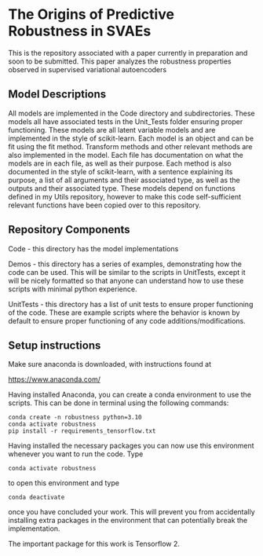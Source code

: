 # The Origins of Predictive Robustness in SVAEs

This is the repository associated with a paper currently in preparation and soon to be submitted. This paper analyzes the robustness properties observed in supervised variational autoencoders

## Model Descriptions

All models are implemented in the Code directory and subdirectories. These models all have associated tests in the Unit_Tests folder ensuring proper functioning. These models are all latent variable models and are implemented in the style of scikit-learn. Each model is an object and can be fit using the fit method. Transform methods and other relevant methods are also implemented in the model. Each file has documentation on what the models are in each file, as well as their purpose. Each method is also documented in the style of scikit-learn, with a sentence explaining its purpose, a list of all arguments and their associated type, as well as the outputs and their associated type. These models depend on functions defined in my Utils repository, however to make this code self-sufficient relevant functions have been copied over to this repository.

## Repository Components

Code - this directory has the model implementations

Demos - this directory has a series of examples, demonstrating how the code
can be used. This will be similar to the scripts in UnitTests, except it 
will be nicely formatted so that anyone can understand how to use these 
scripts with minimal python experience.

UnitTests - this directory has a list of unit tests to ensure proper 
functioning of the code. These are example scripts where the behavior is
known by default to ensure proper functioning of any code 
additions/modifications.

## Setup instructions 

Make sure anaconda is downloaded, with instructions found at 

https://www.anaconda.com/

Having installed Anaconda, you can create a conda environment to use the 
scripts. This can be done in terminal using the following commands:

```
conda create -n robustness python=3.10
conda activate robustness
pip install -r requirements_tensorflow.txt
```

Having installed the necessary packages you can now use this environment 
whenever you want to run the code. Type
```
conda activate robustness
```
to open this environment and type 
```
conda deactivate
```
once you have concluded your work. This will prevent you from accidentally
installing extra packages in the environment that can potentially break the 
implementation.

The important package for this work is Tensorflow 2.
